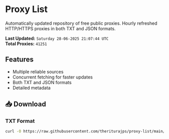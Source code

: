 # Proxy List

Automatically updated repository of free public proxies. Hourly refreshed HTTP/HTTPS proxies in both TXT and JSON formats.

**Last Updated:** `Saturday 28-06-2025 21:07:44 UTC`  
**Total Proxies:** `41251`

## Features
- Multiple reliable sources
- Concurrent fetching for faster updates
- Both TXT and JSON formats
- Detailed metadata

## 📥 Download

### TXT Format
```bash
curl -O https://raw.githubusercontent.com/theriturajps/proxy-list/main/proxies.txt